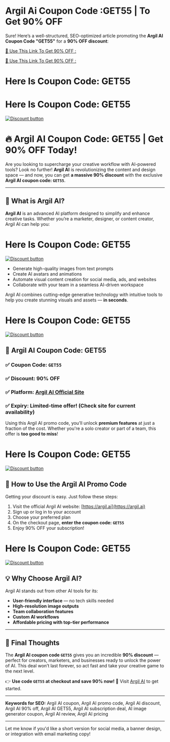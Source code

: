 # Argil Ai Coupon Code :GET55 | To Get 90% OFF


Sure! Here’s a well-structured, SEO-optimized article promoting the **Argil AI Coupon Code "GET55"** for a **90% OFF discount**:


[🎁 Use This Link To Get 90% OFF :
](https://argil.ai/?via=amir-sohail
)

[🎁 Use This Link To Get 90% OFF :
](https://argil.ai/?via=amir-sohail
)
# Here Is Coupon Code: GET55
# Here Is Coupon Code: GET55
[![Discount button](https://github.com/user-attachments/assets/37c4e671-7824-480f-b292-92040474a56a)](https://argil.ai/?via=amir-sohail
)

# 🔥 Argil AI Coupon Code: **GET55** | Get 90% OFF Today!

Are you looking to supercharge your creative workflow with AI-powered tools? Look no further! **Argil AI** is revolutionizing the content and design space — and now, you can get **a massive 90% discount** with the exclusive **Argil AI coupon code: `GET55`**.

---

## 🎯 What is Argil AI?

**Argil AI** is an advanced AI platform designed to simplify and enhance creative tasks. Whether you’re a marketer, designer, or content creator, Argil AI can help you:


# Here Is Coupon Code: GET55
[![Discount button](https://github.com/user-attachments/assets/37c4e671-7824-480f-b292-92040474a56a)](https://argil.ai/?via=amir-sohail
)


* Generate high-quality images from text prompts
* Create AI avatars and animations
* Automate visual content creation for social media, ads, and websites
* Collaborate with your team in a seamless AI-driven workspace

Argil AI combines cutting-edge generative technology with intuitive tools to help you create stunning visuals and assets — **in seconds**.

# Here Is Coupon Code: GET55
[![Discount button](https://github.com/user-attachments/assets/37c4e671-7824-480f-b292-92040474a56a)](https://argil.ai/?via=amir-sohail
)



## 💸 Argil AI Coupon Code: **GET55**

### ✅ **Coupon Code:** `GET55`

### ✅ **Discount:** 90% OFF

### ✅ **Platform:** [Argil AI Official Site](https://argil.ai)

### ✅ **Expiry:** Limited-time offer! (Check site for current availability)

Using this Argil AI promo code, you’ll unlock **premium features** at just a fraction of the cost. Whether you're a solo creator or part of a team, this offer is **too good to miss**!

# Here Is Coupon Code: GET55
[![Discount button](https://github.com/user-attachments/assets/37c4e671-7824-480f-b292-92040474a56a)](https://argil.ai/?via=amir-sohail
)



## 🚀 How to Use the Argil AI Promo Code

Getting your discount is easy. Just follow these steps:

1. Visit the official Argil AI website: [https://argil.ai](https://argil.ai)
2. Sign up or log in to your account
3. Choose your preferred plan
4. On the checkout page, **enter the coupon code: `GET55`**
5. Enjoy 90% OFF your subscription!


# Here Is Coupon Code: GET55
[![Discount button](https://github.com/user-attachments/assets/37c4e671-7824-480f-b292-92040474a56a)](https://argil.ai/?via=amir-sohail
)



## 💡 Why Choose Argil AI?

Argil AI stands out from other AI tools for its:

* **User-friendly interface** — no tech skills needed
* **High-resolution image outputs**
* **Team collaboration features**
* **Custom AI workflows**
* **Affordable pricing with top-tier performance**

---

## 📌 Final Thoughts

The **Argil AI coupon code `GET55`** gives you an incredible **90% discount** — perfect for creators, marketers, and businesses ready to unlock the power of AI. This deal won’t last forever, so act fast and take your creative game to the next level.

👉 **Use code `GET55` at checkout and save 90% now!**
🔗 Visit [Argil AI](https://argil.ai) to get started.

---

**Keywords for SEO:** Argil AI coupon, Argil AI promo code, Argil AI discount, Argil AI 90% off, Argil AI GET55, Argil AI subscription deal, AI image generator coupon, Argil AI review, Argil AI pricing

---

Let me know if you'd like a short version for social media, a banner design, or integration with email marketing copy!
